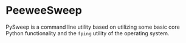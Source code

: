 # PeeweeSweep
PySweep is a command line utility based on utilizing some basic core Python functionality and the `fping` utility of the operating system. 
